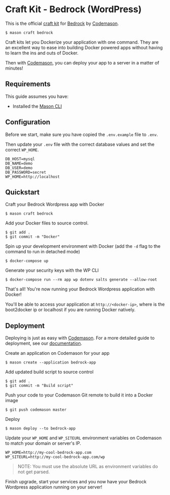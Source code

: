 # Craft Kit - Bedrock (WordPress)
This is the official [craft kit](http://mason.ci/docs/craft-kits) for [Bedrock](https://roots.io/bedrock/) by [Codemason](http://mason.ci). 

```
$ mason craft bedrock
```

Craft kits let you Dockerize your application with one command. They are an excellent way to ease into building Docker powered apps without having to learn the ins and outs of Docker.

Then with [Codemason](http://mason.ci), you can deploy your app to a server in a matter of minutes!

## Requirements 
This guide assumes you have:
- Installed the [Mason CLI](http://mason.ci/docs/installation)

## Configuration
Before we start, make sure you have copied the `.env.example` file to `.env`.

Then update your `.env` file with the correct database values and set the correct `WP_HOME`.
```
DB_HOST=mysql
DB_NAME=demo
DB_USER=demo
DB_PASSWORD=secret
WP_HOME=http://localhost
```

## Quickstart
Craft your Bedrock Wordpress app with Docker 
```
$ mason craft bedrock
```

Add your Docker files to source control.
```
$ git add .
$ git commit -m "Docker"
```

Spin up your development environment with Docker (add the `-d` flag to the command to run in detached mode)
``` 
$ docker-compose up
```

Generate your security keys with the WP CLI
```
$ docker-compose run --rm app wp dotenv salts generate --allow-root
```

That's all! You're now running your Bedrock Wordpress application with Docker!

You'll be able to access your application at `http://<docker-ip>`, where <docker-ip> is the boot2docker ip or localhost if you are running Docker natively.

## Deployment
Deploying is just as easy with [Codemason](http://mason.ci). For a more detailed guide to deployment, see our [documentation](http://mason.ci/docs/quickstart#deploy-dreams).

Create an application on Codemason for your app
```
$ mason create --application bedrock-app
```

Add updated build script to source control
```
$ git add .
$ git commit -m "Build script"
```

Push your code to your Codemason Git remote to build it into a Docker image
```
$ git push codemason master 
```

Deploy
```
$ mason deploy --to bedrock-app
```

Update your `WP_HOME` and `WP_SITEURL` environment variables on Codemason to match your domain or server's IP.
```
WP_HOME=http://my-cool-bedrock-app.com
WP_SITEURL=http://my-cool-bedrock-app.com/wp
```
> NOTE: You must use the absolute URL as environment variables do not get parsed.

Finish upgrade, start your services and you now have your Bedrock Wordpress application running on your server!